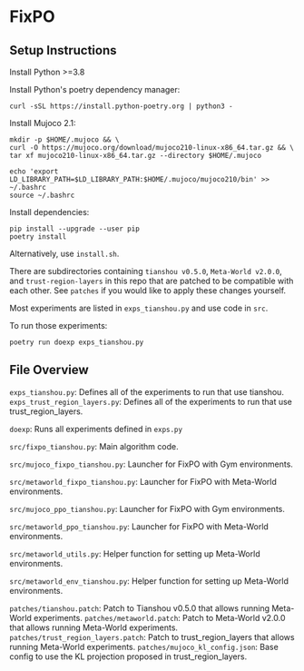 # FixPO

## Setup Instructions

Install Python >=3.8

Install Python's poetry dependency manager:

```
curl -sSL https://install.python-poetry.org | python3 -
```

Install Mujoco 2.1:

```
mkdir -p $HOME/.mujoco && \
curl -O https://mujoco.org/download/mujoco210-linux-x86_64.tar.gz && \
tar xf mujoco210-linux-x86_64.tar.gz --directory $HOME/.mujoco

echo 'export LD_LIBRARY_PATH=$LD_LIBRARY_PATH:$HOME/.mujoco/mujoco210/bin' >> ~/.bashrc
source ~/.bashrc
```

Install dependencies:

```
pip install --upgrade --user pip
poetry install
```

Alternatively, use `install.sh`.

There are subdirectories containing `tianshou v0.5.0`, `Meta-World v2.0.0`, and
`trust-region-layers` in this repo that are patched to be compatible with each other.
See `patches` if you would like to apply these changes yourself.

Most experiments are listed in `exps_tianshou.py` and use code in `src`.

To run those experiments:

```
poetry run doexp exps_tianshou.py
```

## File Overview

`exps_tianshou.py`: Defines all of the experiments to run that use tianshou.
`exps_trust_region_layers.py`: Defines all of the experiments to run that use trust_region_layers.

`doexp`: Runs all experiments defined in `exps.py`


`src/fixpo_tianshou.py`: Main algorithm code.

`src/mujoco_fixpo_tianshou.py`: Launcher for FixPO with Gym environments.

`src/metaworld_fixpo_tianshou.py`: Launcher for FixPO with Meta-World environments.

`src/mujoco_ppo_tianshou.py`: Launcher for FixPO with Gym environments.

`src/metaworld_ppo_tianshou.py`: Launcher for FixPO with Meta-World environments.

`src/metaworld_utils.py`: Helper function for setting up Meta-World environments.

`src/metaworld_env_tianshou.py`: Helper function for setting up Meta-World environments.

`patches/tianshou.patch`: Patch to Tianshou v0.5.0 that allows running Meta-World experiments.
`patches/metaworld.patch`: Patch to Meta-World v2.0.0 that allows running Meta-World experiments.
`patches/trust_region_layers.patch`: Patch to trust_region_layers that allows running Meta-World experiments.
`patches/mujoco_kl_config.json`: Base config to use the KL projection proposed in  trust_region_layers.
